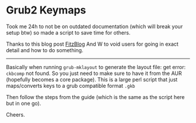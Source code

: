 # Grub2 Keymaps

Took me 24h to not be on outdated documentation (which will break your setup btw) so made a script to save time for others. 

Thanks to this blog post [FitzBlog](https://fitzcarraldoblog.wordpress.com/2019/04/21/how-to-change-the-keymap-keyboard-layout-used-by-the-grub-shell-in-gentoo-linux/) And W to void users for going in exact detail and how to do something.

---

Basically when running `grub-mklayout` to generate the layout file: get error: `ckbcomp` not found. So you just need to make sure to have it from the AUR (hopefully becomes a core package). This is a large perl script that just maps/converts keys to a grub compatible format `.gkb`

Then follow the steps from the guide (which is the same as the script here but in one go). 

Cheers.
